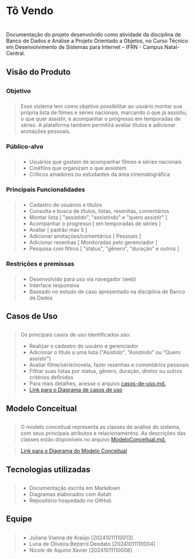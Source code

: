 # **Tô Vendo** <h1>
Documentação do projeto desenvolvido como atividade da disciplina de Banco de Dados e Análise a Projeto Orientado a Objetos, no Curso Técnico em Desenvolvimento de Sistemas para Internet – IFRN - Campus Natal-Central.

## Visão do Produto <h2>

### Objetivo <h3>
>Esse sistema tem como objetivo possibilitar ao usuário montar sua própria lista de filmes e séries nacionais, marcando o que já assistiu, o que quer assistir, e acompanhar o progresso em temporadas de séries. A plataforma também permitirá avaliar títulos e adicionar anotações pessoais.

### Público-alvo <h3>
>- Usuários que gostam de acompanhar filmes e séries nacionais
>- Cinéfilos que organizam o que assistem
>- Críticos amadores ou estudantes da área cinematográfica

### Principais Funcionalidades <h3>
>- Cadastro de usuários e títulos
>- Consulta e busca de títulos, listas, resenhas, comentários
>- Montar lista [ "assistido", "assistindo" e "quero assistir" ]
>- Acompanhar o progresso [ em temporadas de séries ]
>- Avaliar [ padrão max 5 ]
>- Adicionar anotações/comentários [ Pessoais ]
>- Adicionar resenhas [ Monitoradas pelo gerenciador ]
>- Pesquisa com filtros [ "status", "gênero", "duração" e outros ]

### Restrições e premissas <h3>
>- Desenvolvido para uso via navegador (web)
>- Interface responsiva
>- Baseado no estudo de caso apresentado na disciplina de Banco de Dados

## Casos de Uso <h2>
>Os principais casos de uso identificados são:
>- Realizar o cadastro do usuário e gerenciador
>- Adicionar o título a uma lista ("Asistido", "Asistindo" ou "Quero assistir")
>- Avaliar filme/série/novela, fazer resenhas e comentários pessoais
>- Filtrar suas listas por status, gênero, duração, diretor ou outros critérios definidos
>- Para mais detalhes, acesse o arquivo [casos-de-uso.md.](casos_de_uso.md)
>- [Link para o Diagrama de casos de uso](imagens/diagrama-casos-de-uso.png)

## Modelo Conceitual <h2>
>O modelo conceitual representa as classes de análise do sistema, com seus principais
>atributos e relacionamentos. As descrições das classes estão disponíveis no arquivo [ModeloConceitual.md.](ModeloConceitual.md)

>[Link para o Diagrama do Modelo Conceitual](imagens/modelo-conceitual.png)

## Tecnologias utilizadas <h2>
>- Documentação escrita em Markdown
>- Diagramas elaborados com Astah
>- Repositório hospedado no GitHub

## Equipe <h2>
>- Juliana Vianna de Araújo [20241011110013]
>- Luna de Oliveira Bezerril Deodato [20241011110004]
>- Nicole de Aquino Xavier [20241011110008]
